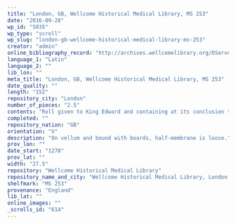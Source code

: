 ```yaml
---
title: "London, GB, Wellcome Historical Medical Library, MS 253"
date: "2016-09-28"
wp_id: "5035"
wp_type: "scroll"
wp_slug: "london-gb-wellcome-historical-medical-library-ms-253"
creator: "admin"
online_bibliography_record: "http://archives.wellcomelibrary.org/DServe/dserve.exe?dsqIni=Dserve.ini&dsqApp=Archive&dsqCmd=Show.tcl&dsqDb=Catalog&dsqPos=31&dsqSearch=%28%28text%29%3D%27roll%27%29"
language_1: "Latin"
language_2: ""
lib_lon: ""
meta_title: "London, GB, Wellcome Historical Medical Library, MS 253"
date_quality: ""
length: "152"
repository_city: "London"
number_of_pieces: "2.5"
contents: "Roll given to King Edward and containing at its conclusion the fees paid to Master Simon the Surgeon on 9th June 1278."
completed: ""
repository_nation: "GB"
orientation: "V"
description: "On vellum and bound with boards, half-membrane is loose."
prov_lon: ""
date_start: "1278"
prov_lat: ""
width: "27.5"
repository: "Wellcome Historical Medical Library"
repository_name_and_city: "Wellcome Historical Medical Library, London GB"
shelfmark: "MS 253"
provenance: "England"
lib_lat: ""
online_images: ""
_scrolls_id: "614"
---
```



